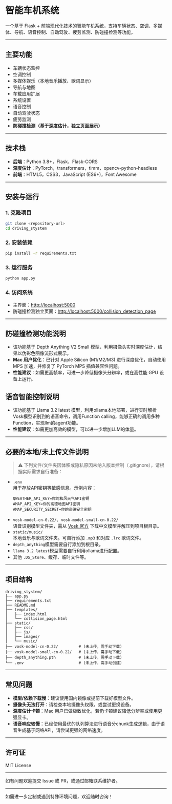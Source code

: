 # 智能车机系统

一个基于 Flask + 前端现代化技术的智能车机系统，支持车辆状态、空调、多媒体、导航、语音控制、自动驾驶、疲劳监测、防碰撞检测等功能。

---

## 主要功能

- 车辆状态监控
- 空调控制
- 多媒体娱乐（本地音乐播放、歌词显示）
- 导航与地图
- 车载应用扩展
- 系统设置
- 语音控制
- 自动驾驶状态
- 疲劳监测
- **防碰撞检测（基于深度估计，独立页面展示）**

---

## 技术栈

- **后端**：Python 3.8+，Flask，Flask-CORS
- **深度估计**：PyTorch，transformers，timm，opencv-python-headless
- **前端**：HTML5，CSS3，JavaScript (ES6+)，Font Awesome

---

## 安装与运行

### 1. 克隆项目

```bash
git clone <repository-url>
cd driving_stystem
```

### 2. 安装依赖

```bash
pip install -r requirements.txt
```

### 3. 运行服务

```bash
python app.py
```

### 4. 访问系统

- 主界面：[http://localhost:5000](http://localhost:5000)
- 防碰撞检测独立页面：[http://localhost:5000/collision_detection_page](http://localhost:5000/collision_detection_page)

---

## 防碰撞检测功能说明

- 该功能基于 Depth Anything V2 Small 模型，利用摄像头实时深度估计，结果以伪彩色图像流形式展示。
- **Mac 用户优化**：已针对 Apple Silicon (M1/M2/M3) 进行深度优化，自动使用 MPS 加速，并修复了 PyTorch MPS 插值兼容性问题。
- **性能建议**：如需更高帧率，可进一步降低摄像头分辨率，或在高性能 GPU 设备上运行。

## 语音智能控制说明
- 该功能基于 Llama 3.2 latest 模型，利用ollama本地部署，进行实时解析Vosk模型识别到的语音命令，调用Function calling，能够正确的调用多种Function，实现llm的agent功能。
- **性能建议**：如需更加高效的模型，可以进一步增加LLM的体量。
---

## 必要的本地/未上传文件说明

> ⚠️ 下列文件/文件夹因体积或隐私原因未纳入版本控制（.gitignore），请根据实际需求自行准备：

- `.env`  
  用于存放API密钥等敏感信息。示例内容：
  ```
  QWEATHER_API_KEY=你的和风天气API密钥
  AMAP_API_KEY=你的高德地图API密钥
  AMAP_SECURITY_SECRET=你的高德安全密钥
  ```
- `vosk-model-cn-0.22/`、`vosk-model-small-cn-0.22/`  
  语音识别模型文件夹，需从 [Vosk 官方](https://alphacephei.com/vosk/models) 下载中文模型并解压到项目根目录。
- `static/music/`  
  本地音乐与歌词文件夹。可自行添加 `.mp3` 和对应 `.lrc` 歌词文件。
- `depth_anything`模型需要自行添加到根目录。
- `llama 3.2 latest`模型需要自行利用ollama进行配置。
- 其他 `.DS_Store`、缓存、临时文件等。

---

## 项目结构

```
driving_stystem/
├── app.py
├── requirements.txt
├── README.md
├── templates/
│   ├── index.html
│   └── collision_page.html
├── static/
│   ├── css/
│   ├── js/
│   ├── images/
│   └── music/
├── vosk-model-cn-0.22/         # (未上传，需手动下载)
├── vosk-model-small-cn-0.22/   # (未上传，需手动下载)
├── depth_anything.pth          # (未上传，需手动下载)
└── .env                        # (未上传，需手动创建)
```

---

## 常见问题

- **模型/依赖下载慢**：建议使用国内镜像或提前下载好模型文件。
- **摄像头无法打开**：请检查本地摄像头权限，或尝试更换设备。
- **深度估计卡顿**：Mac 用户已做极致优化，若仍卡顿建议降低分辨率或使用更强显卡。
- **语音响应较慢**：已经使用最优的队列算法进行语音分chunk生成逻辑，由于语音生成基于网络API，请尝试更强的网络速度。
---

## 许可证

MIT License

---

如有问题欢迎提交 Issue 或 PR，或通过邮箱联系维护者。

---

如需进一步定制或遇到特殊环境问题，欢迎随时咨询！ 